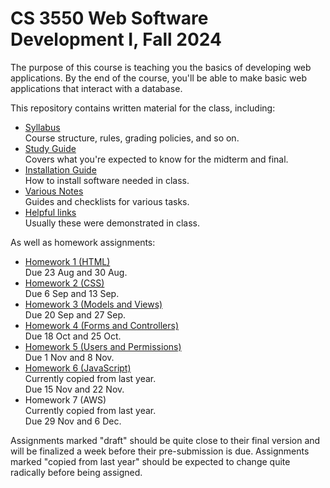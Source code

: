 CS 3550 Web Software Development I, Fall 2024
=============================================

The purpose of this course is teaching you the basics of developing
web applications. By the end of the course, you'll be able to make
basic web applications that interact with a database.

This repository contains written material for the class, including:

* [Syllabus](syllabus.md) \
  Course structure, rules, grading policies, and so on.
* [Study Guide](study-guide.md) \
  Covers what you're expected to know for the midterm and final.
* [Installation Guide](install.md) \
  How to install software needed in class.
* [Various Notes](notes.md) \
  Guides and checklists for various tasks.
* [Helpful links](links.md) \
  Usually these were demonstrated in class.
  
As well as homework assignments:

* [Homework 1 (HTML)](hw1.md) \
  Due 23 Aug and 30 Aug.
* [Homework 2 (CSS)](hw2.md) \
  Due 6 Sep and 13 Sep.
* [Homework 3 (Models and Views)](hw3.md) \
  Due 20 Sep and 27 Sep.
* [Homework 4 (Forms and Controllers)](hw4.md) \
  Due 18 Oct and 25 Oct.
* [Homework 5 (Users and Permissions)](hw5.md) \
  Due 1 Nov and 8 Nov.
* [Homework 6 (JavaScript)](hw6.md) \
  Currently copied from last year. \
  Due 15 Nov and 22 Nov.
* Homework 7 (AWS) \
  Currently copied from last year. \
  Due 29 Nov and 6 Dec.

Assignments marked "draft" should be quite close to their final
version and will be finalized a week before their pre-submission is
due. Assignments marked "copied from last year" should be expected to
change quite radically before being assigned.
